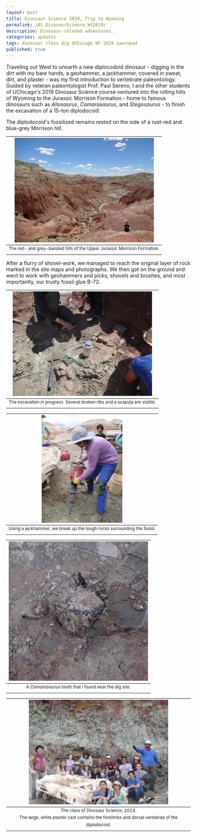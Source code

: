 ```yaml
---
layout: post
title: Dinosaur Science 2019, Trip to Wyoming
permalink: /01_DinosaurScience_WY2019/
description: Dinosaur-related adventures.
categories: updates
tags: dinosaur class dig UChicago WY 2019 sauropod
published: true
---
```


Traveling out West to unearth a new diplocodoid dinosaur - digging in the dirt with my bare hands, a geohammer, a jackhammer, covered in sweat, dirt, and plaster - was my first introduction to vertebrate paleontology. Guided by veteran paleontologist Prof. Paul Sereno, I and the other students of UChicago's 2019 Dinosaur Science course ventured into the rolling hills of Wyoming to the Jurassic Morrison Formation - home to famous dinosaurs such as *Allosaurus*, *Camarasaurus*, and *Stegosaurus* - to finish the excavation of a 15-ton diplodocoid.
<br>

The diplodocoid's fossilized remains rested on the side of a rust-red and blue-grey Morrison hill. 

| <img src="/assets/post-imgs/MorrisonHills_WY2019.png" alt="Morrison Formation red hills, WY 2019" width=380px> |
|:--:|
| <sup> The red- and grey-banded hills of the Upper Jurassic Morrison Formation. </sup> |

After a flurry of shovel-work, we managed to reach the original layer of rock marked in the site maps and photographs. We then got on the ground and went to work with geohammers and picks, shovels and brushes, and most importantly, our trusty fossil glue B-72.

| <img src="/assets/post-imgs/DinoInSitu_WY2019.png" alt="Dinosaur in situ, WY 2019" width=380px> |
|:--:|
|<sup> The excavation in progress. Several broken ribs and a scapula are visible. </sup>|

| <img src="/assets/post-imgs/DiggingForFossils_WY2019.png" alt="Digging for fossils, WY 2019" width=220px> |
|:--:|
|<sup> Using a jackhammer, we break up the tough rocks surrounding the fossil. </sup>|

| <img src="/assets/post-imgs/CamarasaurusTooth_WY2019.png" alt="Camarasaurus tooth, WY 2019" width=380px> |
|:--:|
|<sup> A *Camarasaurus* tooth that I found near the dig site. </sup>|

<!--
| <img src="/assets/post-imgs/TherapodFootprints_WY2019.png" alt="Therapod footprints, WY 2019" width=380px> |
|:--:|
|<sup> Therapod footprints at a park nearby. </sup>| -->

| <img src="/assets/post-imgs/DinoSci_WY2019_1.png" alt="Dinosaur Science Class, WY 2019" width=380px> |
|:--:|
|<sup> The class of Dinosaur Science, 2019. <br> The large, white plaster cast contains the forelimbs and dorsal vertebrae of the diplodocoid. </sup>|
